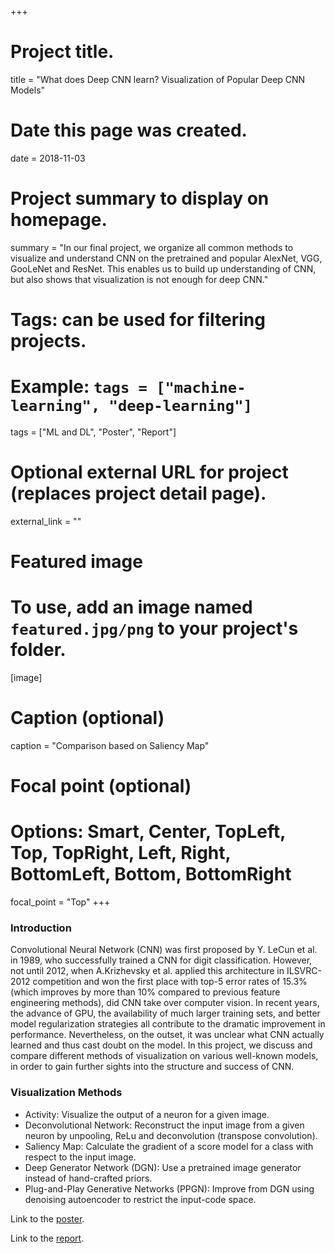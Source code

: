 +++
# Project title.
title = "What does Deep CNN learn? Visualization of Popular Deep CNN Models"

# Date this page was created.
date = 2018-11-03

# Project summary to display on homepage.
summary = "In our final project, we organize all common methods to visualize and understand CNN on the pretrained and popular AlexNet, VGG, GooLeNet and ResNet. This enables us to build up understanding of CNN, but also shows that visualization is not enough for deep CNN."

# Tags: can be used for filtering projects.
# Example: `tags = ["machine-learning", "deep-learning"]`
tags = ["ML and DL", "Poster", "Report"]

# Optional external URL for project (replaces project detail page).
external_link = ""

# Featured image
# To use, add an image named `featured.jpg/png` to your project's folder. 
[image]
  # Caption (optional)
  caption = "Comparison based on Saliency Map"
  
  # Focal point (optional)
  # Options: Smart, Center, TopLeft, Top, TopRight, Left, Right, BottomLeft, Bottom, BottomRight
  focal_point = "Top"
+++

### Introduction

Convolutional Neural Network (CNN) was first proposed by Y. LeCun et al. in 1989, who successfully trained a CNN for digit classification.
However, not until 2012, when A.Krizhevsky et al. applied this architecture in ILSVRC-2012 competition and won the first place with top-5 error rates of 15.3% (which improves by more than 10% compared to previous feature engineering methods), did CNN take over computer vision.
In recent years, the advance of GPU, the availability of much larger training sets, and better model regularization strategies all contribute to the dramatic improvement in performance.
Nevertheless, on the outset, it was unclear what CNN actually learned and thus cast doubt on the model.
In this project, we discuss and compare different methods of visualization on various well-known models, in order to gain further sights into the structure and success of CNN.

### Visualization Methods

* Activity: Visualize the output of a neuron for a given image.
* Deconvolutional Network: Reconstruct the input image from a given neuron by unpooling, ReLu and deconvolution (transpose convolution).
* Saliency Map: Calculate the gradient of a score model for a class with respect to the input image.
* Deep Generator Network (DGN): Use a pretrained image generator instead of hand-crafted priors.
* Plug-and-Play Generative Networks (PPGN): Improve from DGN using denoising autoencoder to restrict the input-code space.

Link to the [poster](poster.pdf).

Link to the
[report](https://ntumlds.wordpress.com/2017/03/27/b03901056_%E5%9F%B9%E5%82%91%E8%88%87%E9%A0%86%E8%80%80).
